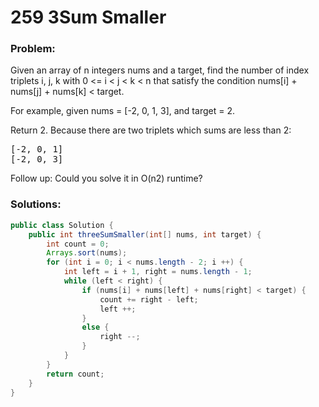 # 259 3Sum Smaller

### Problem:


Given an array of n integers nums and a target, find the number of index triplets i, j, k with 0 <= i < j < k < n that satisfy the condition nums[i] + nums[j] + nums[k] < target.

For example, given nums = [-2, 0, 1, 3], and target = 2.

Return 2. Because there are two triplets which sums are less than 2:
<pre>
[-2, 0, 1]
[-2, 0, 3]
</pre>
Follow up:
Could you solve it in O(n2) runtime?


### Solutions:

```java
public class Solution {
    public int threeSumSmaller(int[] nums, int target) {
        int count = 0;
        Arrays.sort(nums);
        for (int i = 0; i < nums.length - 2; i ++) {
            int left = i + 1, right = nums.length - 1;
            while (left < right) {
                if (nums[i] + nums[left] + nums[right] < target) {
                    count += right - left;
                    left ++;
                }
                else {
                    right --;
                }
            }
        }
        return count;
    }
}
```
